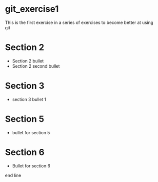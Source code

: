 # git_exercise1
This is the first exercise in a series of exercises to become better at using git
# Section 2
- Section 2 bullet
- Section 2 second bullet

# Section 3
- section 3 bullet 1

# Section 5
- bullet for section 5

# Section 6
- Bullet for section 6

end line
